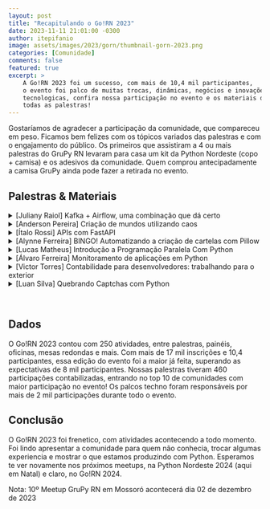 ```yaml
---
layout: post
title: "Recapitulando o Go!RN 2023"
date: 2023-11-11 21:01:00 -0300
author: itepifanio
image: assets/images/2023/gorn/thumbnail-gorn-2023.png
categories: [Comunidade]
comments: false
featured: true
excerpt: >
    A Go!RN 2023 foi um sucesso, com mais de 10,4 mil participantes, 
    o evento foi palco de muitas trocas, dinâmicas, negócios e inovações 
    tecnologicas, confira nossa participação no evento e os materiais de 
    todas as palestras!
---
```


Gostaríamos de agradecer a participação da comunidade, que compareceu em peso. 
Ficamos bem felizes com os tópicos variados das palestras e com o engajamento do público.
Os primeiros que assistiram a 4 ou mais palestras do GruPy RN levaram para casa um kit 
da Python Nordeste (copo + camisa) e os adesivos da comunidade. Quem comprou antecipadamente 
a camisa GruPy ainda pode fazer a retirada no evento.

## Palestras & Materiais

<details>
<summary>[Juliany Raiol] Kafka + Airflow, uma combinação que dá certo</summary>
<ul>
<li>📚 Bio: Amazonense, engenheira de software e participante da comunidade Python de Manaus. Tem interesse em sistemas distribuídos, open source e ficção científica</li>
<li>🎤 Sobre: O objetivo desta palestra é explicar alguns conceitos sobre o processamento de dados em tempo com o Apache Kafka, além de apresentar casos de uso da ferramenta</li>
<li>📁 Apresentação: <a href="{{ site.baseurl }}/assets/images/2023/gorn/slides/kafka-airflow-min.pdf" target="_blank">kafka-airflow.pdf</a></li>
</ul>
</details>

<details>
<summary>[Anderson Pereira] Criação de mundos utilizando caos</summary>
<ul>
<li>📚 Bio: Gestor de projetos da Nova data, formado em Informática pra internet (IFRN) estudande de Bacharelado em Tecnologia da informação (UFRN) e entusiasta por games e afins</li>
<li>🎤 Sobre: Criação e ultilização do ruído de Perlin na geração procedural de mundos de videogame</li>
<li>📁 Apresentação: <a href="{{ site.baseurl }}/assets/images/2023/gorn/slides/criando-mundo-caos-min.pdf" target="_blank">criando-mundo.pdf</a></li>
</ul>
</details>

<details>
<summary>[Ítalo Rossi] APIs com FastAPI</summary>
<ul>
<li>🧑‍💻 Palestrante: Ítalo Rossi</li>
<li>📁 Apresentação: <a href="{{ site.baseurl }}/assets/images/2023/gorn/slides/fastapi-min.pdf" target="_blank">fastapi.pdf</a></li>
</ul>
</details>

<details>
<summary>[Alynne Ferreira] BINGO! Automatizando a criação de cartelas com Pillow</summary>
<ul>
<li>📚 Bio: Engenheira de Software, dançarina e coreógrafa iniciante. Entusiasta da interdisciplinaridade e do ensino da programação além do óbvio</li>
<li>
🎤 Sobre: Você gosta de bingo? Já pensou em ter cartelas personalizadas, mas desiste pelo trabalho de editar uma por uma? Nesta palestra vamos descobrir como fazer isso de forma automatizada!
</li>
<li>📁 Apresentação: <a href="{{ site.baseurl }}/assets/images/2023/gorn/slides/bingo-min.pdf" target="_blank">bingo.pdf</a></li>
</ul>
</details>

<details>
<summary>[Lucas Matheus] Introdução a Programação Paralela Com Python</summary>
<ul>
<li>📚 Bio: Olá, Me chamo Lucas Matheus, sou Técnico em Informática para Internet (IFRN) e Redes de Computadores (UFRN - IMD). Atualmente, sou estudante de Sistemas para Internet (IFRN). Profissionalmente, sou co-fundador da empresa LavaiLavem Turismo, uma agência de vendas de passeios com ênfase no turismo inteligente, e bolsista de Iniciação Científica em projetos nas áreas de Sistemas Multi-Vant, 5G, Arquitetura de Alto Desempenho e Realidade Aumentada</li>
<li>
🎤 Sobre: Exploraremos como implementar a programação paralela usando a linguagem de programação Python. Ao longo dessa exploração, aprenderemos sobre bibliotecas fundamentais, como threading e multiprocessing, que nos permitem trabalhar com threads e processos em Python
</li>
<li>📁 Apresentação: <a href="{{ site.baseurl }}/assets/images/2023/gorn/slides/programacao-paralela-min.pdf" target="_blank">programacao-paralela.pdf</a></li>
</ul>
</details>

<details>
<summary>[Álvaro Ferreira] Monitoramento de aplicações em Python</summary>
<ul>
<li>📚 Bio: Álvaro é Engenheiro de Plataforma no Méliuz e trabalha diariamente com Python, CI/CD, AWS e outras tecnologias da sopa de letrinhas de TI. Atualmente as suas áreas de interesse em TI são DevOps, inteligência artificial e open-source</li>
<li>
🎤 Sobre: Após desenvolvermos uma aplicação e lança-la para o ambiente de produção, devemos monitora-la para termos certeza de que tudo esta ocorrendo bem. Iremos entender o que antecede o monitoramento, o que é monitoramento, daremos uma olhada em módulos do próprio Python que nos auxiliam nessa tarefa e quais outras ferramentas podemos utilizar
</li>
<li>📁 Apresentação: <a href="{{ site.baseurl }}/assets/images/2023/gorn/slides/monitoramento-app-python-min.pdf" target="_blank">monitoramento-app-python.pdf</a></li>
</ul>
</details>

<details>
<summary>[Victor Torres] Contabilidade para desenvolvedores: trabalhando para o exterior</summary>
<ul>
<li>📚 Bio: Engenheiro de software com mais de dez anos de experiência em múltiplas indústrias de impacto internacional: banking, telefonia, data extraction, mud logging e educação</li>
<li>🎤 Sobre:Você já sonhou em trabalhar para o exterior? Descubra como aproveitar ao máximo as oportunidades globais, enfrentar desafios e transformar seu sonho de trabalhar no exterior em realidade. Abordaremos tópicos essenciais, desde a criação de um CNPJ até a gestão de impostos e a emissão de notas fiscais em um ambiente internacional.</li>
<li>📁 Apresentação: <a href="{{ site.baseurl }}/assets/images/2023/gorn/slides/contabilidade-min.pdf" target="_blank">contabilidade.pdf</a></li>
</ul>
</ul>
</details>

<details>
<summary>[Luan Silva] Quebrando Captchas com Python</summary>
<ul>
<li>📚 Bio: Sou Luan, moro em Natal e trabalho com crawlers desde 2019</li>
<li>
🎤 Sobre: Retirar textos de imagem pode ser mais facil do que parece, mostrarei a junção de tratamento de imagens e Python, podem ter um ótimo resultado
</li>
<li>📁 Apresentação: <a href="{{ site.baseurl }}/assets/images/2023/gorn/slides/captchas-min.pdf" target="_blank">quebrando-captchas.pdf</a></li>
</ul>
</details>

<p>&nbsp;</p>

## Dados

O Go!RN 2023 contou com 250 atividades, entre palestras, painéis, oficinas, mesas redondas e mais. Com mais de 17 mil inscrições e 10,4 participantes, essa edição do evento foi a maior já feita, superando as expectativas de 8 mil participantes. 
Nossas palestras tiveram 460 participações contabilizadas, entrando no top 10 de comunidades com maior participação 
no evento! Os palcos techno foram responsáveis por mais de 2 mil participações durante todo o evento. 

## Conclusão

O Go!RN 2023 foi frenetico, com atividades acontecendo a todo momento. Foi lindo apresentar a comunidade para quem não conhecia, trocar algumas experiencia e mostrar o que estamos produzindo com Python. Esperamos te ver novamente nos próximos meetups, na Python Nordeste 2024 (aqui em Natal) e claro, no Go!RN 2024.

Nota: 10º Meetup GruPy RN em Mossoró acontecerá dia 02 de dezembro de 2023
